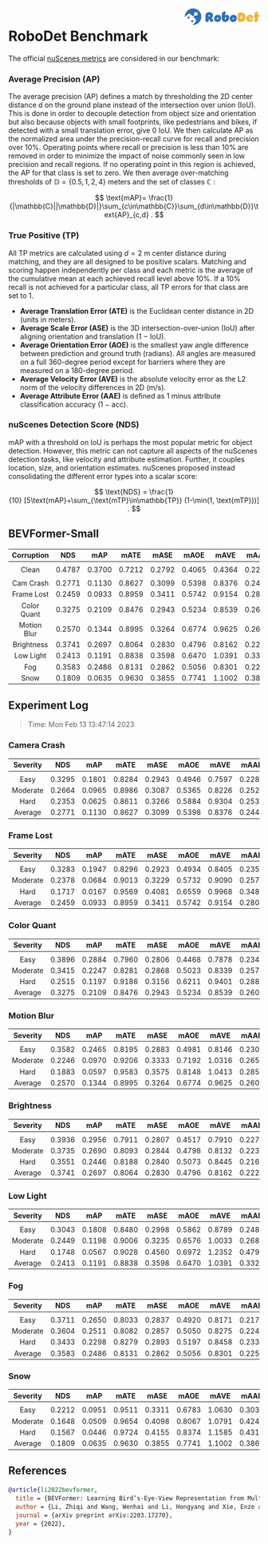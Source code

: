 <img src="../figs/logo2.png" align="right" width="30%">

# RoboDet Benchmark

The official [nuScenes metrics](https://www.nuscenes.org/object-detection/?externalData=all&mapData=all&modalities=Any) are considered in our benchmark:

### Average Precision (AP)

The average precision (AP) defines a match by thresholding the 2D center distance d on the ground plane instead of the intersection over union (IoU). This is done in order to decouple detection from object size and orientation but also because objects with small footprints, like pedestrians and bikes, if detected with a small translation error, give $0$ IoU.
We then calculate AP as the normalized area under the precision-recall curve for recall and precision over 10%. Operating points where recall or precision is less than $10$% are removed in order to minimize the impact of noise commonly seen in low precision and recall regions. If no operating point in this region is achieved, the AP for that class is set to zero. We then average over-matching thresholds of $\mathbb{D}=\{0.5, 1, 2, 4\}$ meters and the set of classes $\mathbb{C}$ :

$$
\text{mAP}= \frac{1}{|\mathbb{C}||\mathbb{D}|}\sum_{c\in\mathbb{C}}\sum_{d\in\mathbb{D}}\text{AP}_{c,d} .
$$

### True Positive (TP)

All TP metrics are calculated using $d=2$ m center distance during matching, and they are all designed to be positive scalars. Matching and scoring happen independently per class and each metric is the average of the cumulative mean at each achieved recall level above $10$%. If a $10$% recall is not achieved for a particular class, all TP errors for that class are set to $1$. 

- **Average Translation Error (ATE)** is the Euclidean center distance in 2D (units in meters). 
- **Average Scale Error (ASE)** is the 3D intersection-over-union (IoU) after aligning orientation and translation ($1$ − IoU).
- **Average Orientation Error (AOE)** is the smallest yaw angle difference between prediction and ground truth (radians). All angles are measured on a full $360$-degree period except for barriers where they are measured on a $180$-degree period.
- **Average Velocity Error (AVE)** is the absolute velocity error as the L2 norm of the velocity differences in 2D (m/s).
- **Average Attribute Error (AAE)** is defined as $1$ minus attribute classification accuracy ($1$ − acc).

### nuScenes Detection Score (NDS)
mAP with a threshold on IoU is perhaps the most popular metric for object detection. However, this metric can not capture all aspects of the nuScenes detection tasks, like velocity and attribute estimation. Further, it couples location, size, and orientation estimates. nuScenes proposed instead consolidating the different error types into a scalar score:

$$
\text{NDS} = \frac{1}{10} [5\text{mAP}+\sum_{\text{mTP}\in\mathbb{TP}} (1-\min(1, \text{mTP}))] .
$$


## BEVFormer-Small

| **Corruption** | **NDS** | **mAP** | **mATE** | **mASE** | **mAOE** | **mAVE** | **mAAE** |
| :------------: | :-----: | :-----: | :------: | :------: | :------: | :------: | :------: |
| |
| Clean          | 0.4787  | 0.3700  | 0.7212   | 0.2792   | 0.4065   | 0.4364   | 0.2201   |
| |
| Cam Crash      | 0.2771  | 0.1130  | 0.8627   | 0.3099   | 0.5398   | 0.8376   | 0.2446   |
| Frame Lost     | 0.2459  | 0.0933  | 0.8959   | 0.3411   | 0.5742   | 0.9154   | 0.2804   |
| Color Quant    | 0.3275  | 0.2109  | 0.8476   | 0.2943   | 0.5234   | 0.8539   | 0.2601   |
| Motion Blur    | 0.2570  | 0.1344  | 0.8995   | 0.3264   | 0.6774   | 0.9625   | 0.2605   |
| Brightness     | 0.3741  | 0.2697  | 0.8064   | 0.2830   | 0.4796   | 0.8162   | 0.2226   |
| Low Light      | 0.2413    | 0.1191    | 0.8838     | 0.3598     | 0.6470     | 1.0391     | 0.3323     |
| Fog            | 0.3583  | 0.2486  | 0.8131   | 0.2862   | 0.5056   | 0.8301   | 0.2251   |
| Snow           | 0.1809  | 0.0635  | 0.9630   | 0.3855   | 0.7741   | 1.1002   | 0.3863   |


## Experiment Log

> Time: Mon Feb 13 13:47:14 2023


### Camera Crash

| **Severity** | **NDS** | **mAP** | **mATE** | **mASE** | **mAOE** | **mAVE** | **mAAE** |
| :----------: | :-----: | :-----: | :------: | :------: | :------: | :------: | :------: |
| |
| Easy         | 0.3295  | 0.1801  | 0.8284   | 0.2943   | 0.4946   | 0.7597   | 0.2285   |
| Moderate     | 0.2664  | 0.0965  | 0.8986   | 0.3087   | 0.5365   | 0.8226   | 0.2524   |
| Hard         | 0.2353  | 0.0625  | 0.8611   | 0.3266   | 0.5884   | 0.9304   | 0.2530   |
| Average      | 0.2771  | 0.1130  | 0.8627   | 0.3099   | 0.5398   | 0.8376   | 0.2446   |


### Frame Lost

| **Severity** | **NDS** | **mAP** | **mATE** | **mASE** | **mAOE** | **mAVE** | **mAAE** |
| :----------: | :-----: | :-----: | :------: | :------: | :------: | :------: | :------: |
| |
| Easy         | 0.3283  | 0.1947  | 0.8296   | 0.2923   | 0.4934   | 0.8405   | 0.2350   |
| Moderate     | 0.2378  | 0.0684  | 0.9013   | 0.3229   | 0.5732   | 0.9090   | 0.2576   |
| Hard         | 0.1717  | 0.0167  | 0.9569   | 0.4081   | 0.6559   | 0.9968   | 0.3486   |
| Average      | 0.2459  | 0.0933  | 0.8959   | 0.3411   | 0.5742   | 0.9154   | 0.2804   |


### Color Quant

| **Severity** | **NDS** | **mAP** | **mATE** | **mASE** | **mAOE** | **mAVE** | **mAAE** |
| :----------: | :-----: | :-----: | :------: | :------: | :------: | :------: | :------: |
| |
| Easy         | 0.3896  | 0.2884  | 0.7960   | 0.2806   | 0.4468   | 0.7878   | 0.2345   |
| Moderate     | 0.3415  | 0.2247  | 0.8281   | 0.2868   | 0.5023   | 0.8339   | 0.2578   |
| Hard         | 0.2515  | 0.1197  | 0.9186   | 0.3156   | 0.6211   | 0.9401   | 0.2881   |
| Average      | 0.3275  | 0.2109  | 0.8476   | 0.2943   | 0.5234   | 0.8539   | 0.2601   |


### Motion Blur

| **Severity** | **NDS** | **mAP** | **mATE** | **mASE** | **mAOE** | **mAVE** | **mAAE** |
| :----------: | :-----: | :-----: | :------: | :------: | :------: | :------: | :------: |
| |
| Easy         | 0.3582  | 0.2465  | 0.8195   | 0.2883   | 0.4981   | 0.8146   | 0.2304   |
| Moderate     | 0.2246  | 0.0970  | 0.9206   | 0.3333   | 0.7192   | 1.0316   | 0.2657   |
| Hard         | 0.1883  | 0.0597  | 0.9583   | 0.3575   | 0.8148   | 1.0413   | 0.2853   |
| Average      | 0.2570  | 0.1344  | 0.8995   | 0.3264   | 0.6774   | 0.9625   | 0.2605   |


### Brightness

| **Severity** | **NDS** | **mAP** | **mATE** | **mASE** | **mAOE** | **mAVE** | **mAAE** |
| :----------: | :-----: | :-----: | :------: | :------: | :------: | :------: | :------: |
| |
| Easy         | 0.3936  | 0.2956  | 0.7911   | 0.2807   | 0.4517   | 0.7910   | 0.2273   |
| Moderate     | 0.3735  | 0.2690  | 0.8093   | 0.2844   | 0.4798   | 0.8132   | 0.2237   |
| Hard         | 0.3551  | 0.2446  | 0.8188   | 0.2840   | 0.5073   | 0.8445   | 0.2168   |
| Average      | 0.3741  | 0.2697  | 0.8064   | 0.2830   | 0.4796   | 0.8162   | 0.2226   |


### Low Light

| **Severity** | **NDS** | **mAP** | **mATE** | **mASE** | **mAOE** | **mAVE** | **mAAE** |
| :----------: | :-----: | :-----: | :------: | :------: | :------: | :------: | :------: |
| |
| Easy         | 0.3043    | 0.1808    | 0.8480     | 0.2998     | 0.5862     | 0.8789     | 0.2488     |
| Moderate     | 0.2449    | 0.1198    | 0.9006     | 0.3235     | 0.6576     | 1.0033     | 0.2687     |
| Hard         | 0.1748    | 0.0567    | 0.9028     | 0.4560     | 0.6972     | 1.2352     | 0.4795     |
| Average      | 0.2413    | 0.1191    | 0.8838     | 0.3598     | 0.6470     | 1.0391     | 0.3323     |


### Fog

| **Severity** | **NDS** | **mAP** | **mATE** | **mASE** | **mAOE** | **mAVE** | **mAAE** |
| :----------: | :-----: | :-----: | :------: | :------: | :------: | :------: | :------: |
| |
| Easy         | 0.3711  | 0.2650  | 0.8033   | 0.2837   | 0.4920   | 0.8171   | 0.2176   |
| Moderate     | 0.3604  | 0.2511  | 0.8082   | 0.2857   | 0.5050   | 0.8275   | 0.2246   |
| Hard         | 0.3433  | 0.2298  | 0.8279   | 0.2893   | 0.5197   | 0.8458   | 0.2332   |
| Average      | 0.3583  | 0.2486  | 0.8131   | 0.2862   | 0.5056   | 0.8301   | 0.2251   |


### Snow

| **Severity** | **NDS** | **mAP** | **mATE** | **mASE** | **mAOE** | **mAVE** | **mAAE** |
| :----------: | :-----: | :-----: | :------: | :------: | :------: | :------: | :------: |
| |
| Easy         | 0.2212  | 0.0951  | 0.9511   | 0.3311   | 0.6783   | 1.0630   | 0.3032   |
| Moderate     | 0.1648  | 0.0509  | 0.9654   | 0.4098   | 0.8067   | 1.0791   | 0.4246   |
| Hard         | 0.1567  | 0.0446  | 0.9724   | 0.4155   | 0.8374   | 1.1585   | 0.4310   |
| Average      | 0.1809  | 0.0635  | 0.9630   | 0.3855   | 0.7741   | 1.1002   | 0.3863   |



## References

```bib
@article{li2022bevformer,
  title = {BEVFormer: Learning Bird’s-Eye-View Representation from Multi-Camera Images via Spatiotemporal Transformers},
  author = {Li, Zhiqi and Wang, Wenhai and Li, Hongyang and Xie, Enze and Sima, Chonghao and Lu, Tong and Qiao, Yu and Dai, Jifeng},
  journal = {arXiv preprint arXiv:2203.17270},
  year = {2022},
}
```
